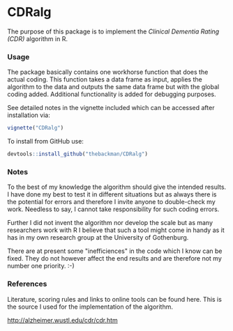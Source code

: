 <!-- README.md is generated from README.Rmd. Please edit that file -->
CDRalg
======

The purpose of this package is to implement the *Clinical Dementia Rating (CDR)* algorithm in R.

### Usage

The package basically contains one workhorse function that does the actual coding. This function takes a data frame as input, applies the algorithm to the data and outputs the same data frame but with the global coding added. Additional functionality is added for debugging purposes.

See detailed notes in the vignette included which can be accessed after installation via:

``` r
vignette("CDRalg")
```

To install from GitHub use:

``` r
devtools::install_github("thebackman/CDRalg")
```

### Notes

To the best of my knowledge the algorithm should give the intended results. I have done my best to test it in different situations but as always there is the potential for errors and therefore I invite anyone to double-check my work. Needless to say, I cannot take responsibility for such coding errors.

Further I did not invent the algorithm nor develop the scale but as many researchers work with R I believe that such a tool might come in handy as it has in my own research group at the University of Gothenburg.

There are at present some "inefficiences" in the code which I know can be fixed. They do not however affect the end results and are therefore not my number one priority. :-)

### References

Literature, scoring rules and links to online tools can be found here. This is the source I used for the implementation of the algorithm.

<http://alzheimer.wustl.edu/cdr/cdr.htm>

